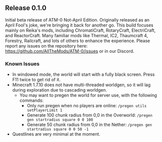 ## Release 0.1.0

Initial beta release of ATM-0 Not-April Edition.
Originally released as an April Fool's joke, we're bringing it back for another go.
This build focuses mainly on Reika's mods, including ChromatiCraft, RotaryCraft, ElectriCraft, and ReactorCraft.
Many familiar mods like Thermal, IC2, Thaumcraft 4, Forestry, Railcraft, and lots of others to enhance the experience.
Please report any issues on the repository here: https://github.com/AllTheMods/ATM-0/issues or in our Discord.

### Known Issues
- In windowed mode, the world will start with a fully black screen. Press F11 twice to get rid of it.
- Minecraft 1.7.10 does not have multi-threaded worldgen, so it will lag during exploration due to cascading worldgen.
  - You may want to pregen the world for server use, with the following commands:
    - Only run pregen when no players are online: `/pregen utils setPlayerLimit 1`
    - Generate 100 chunk radius from 0,0 in the Overworld: `/pregen gen startradius square 0 0 100`
    - Generate 50 chunk radius from 0,0 in the Nether: `/pregen gen startradius square 0 0 50 -1`
- Questlines are very minimal at the moment.
